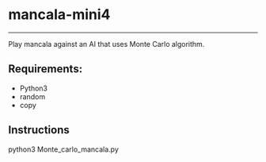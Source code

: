 # mancala-mini4
----
Play mancala against an AI that uses Monte Carlo algorithm. 

## Requirements:
* Python3
* random
* copy

## Instructions
python3 Monte_carlo_mancala.py
